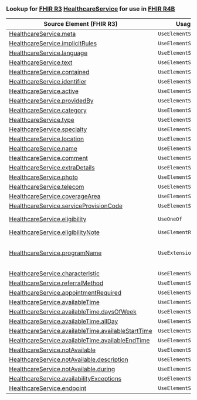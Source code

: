 ### Lookup for [FHIR R3](https://hl7.org/fhir/STU3/) [HealthcareService](https://hl7.org/fhir/STU3/HealthcareService.html) for use in [FHIR R4B](https://hl7.org/fhir/R4B/)

| Source Element (FHIR R3) | Usage | Target |
| -------------- | ----- | ------ |
| [HealthcareService.meta](https://hl7.org/fhir/STU3/HealthcareService.html#resource) | `UseElementSameName` | [HealthcareService.meta](https://hl7.org/fhir/R4B/HealthcareService.html#resource) |
| [HealthcareService.implicitRules](https://hl7.org/fhir/STU3/HealthcareService.html#resource) | `UseElementSameName` | [HealthcareService.implicitRules](https://hl7.org/fhir/R4B/HealthcareService.html#resource) |
| [HealthcareService.language](https://hl7.org/fhir/STU3/HealthcareService.html#resource) | `UseElementSameName` | [HealthcareService.language](https://hl7.org/fhir/R4B/HealthcareService.html#resource) |
| [HealthcareService.text](https://hl7.org/fhir/STU3/HealthcareService.html#resource) | `UseElementSameName` | [HealthcareService.text](https://hl7.org/fhir/R4B/HealthcareService.html#resource) |
| [HealthcareService.contained](https://hl7.org/fhir/STU3/HealthcareService.html#resource) | `UseElementSameName` | [HealthcareService.contained](https://hl7.org/fhir/R4B/HealthcareService.html#resource) |
| [HealthcareService.identifier](https://hl7.org/fhir/STU3/HealthcareService.html#resource) | `UseElementSameName` | [HealthcareService.identifier](https://hl7.org/fhir/R4B/HealthcareService.html#resource) |
| [HealthcareService.active](https://hl7.org/fhir/STU3/HealthcareService.html#resource) | `UseElementSameName` | [HealthcareService.active](https://hl7.org/fhir/R4B/HealthcareService.html#resource) |
| [HealthcareService.providedBy](https://hl7.org/fhir/STU3/HealthcareService.html#resource) | `UseElementSameName` | [HealthcareService.providedBy](https://hl7.org/fhir/R4B/HealthcareService.html#resource) |
| [HealthcareService.category](https://hl7.org/fhir/STU3/HealthcareService.html#resource) | `UseElementSameName` | [HealthcareService.category](https://hl7.org/fhir/R4B/HealthcareService.html#resource) |
| [HealthcareService.type](https://hl7.org/fhir/STU3/HealthcareService.html#resource) | `UseElementSameName` | [HealthcareService.type](https://hl7.org/fhir/R4B/HealthcareService.html#resource) |
| [HealthcareService.specialty](https://hl7.org/fhir/STU3/HealthcareService.html#resource) | `UseElementSameName` | [HealthcareService.specialty](https://hl7.org/fhir/R4B/HealthcareService.html#resource) |
| [HealthcareService.location](https://hl7.org/fhir/STU3/HealthcareService.html#resource) | `UseElementSameName` | [HealthcareService.location](https://hl7.org/fhir/R4B/HealthcareService.html#resource) |
| [HealthcareService.name](https://hl7.org/fhir/STU3/HealthcareService.html#resource) | `UseElementSameName` | [HealthcareService.name](https://hl7.org/fhir/R4B/HealthcareService.html#resource) |
| [HealthcareService.comment](https://hl7.org/fhir/STU3/HealthcareService.html#resource) | `UseElementSameName` | [HealthcareService.comment](https://hl7.org/fhir/R4B/HealthcareService.html#resource) |
| [HealthcareService.extraDetails](https://hl7.org/fhir/STU3/HealthcareService.html#resource) | `UseElementSameName` | [HealthcareService.extraDetails](https://hl7.org/fhir/R4B/HealthcareService.html#resource) |
| [HealthcareService.photo](https://hl7.org/fhir/STU3/HealthcareService.html#resource) | `UseElementSameName` | [HealthcareService.photo](https://hl7.org/fhir/R4B/HealthcareService.html#resource) |
| [HealthcareService.telecom](https://hl7.org/fhir/STU3/HealthcareService.html#resource) | `UseElementSameName` | [HealthcareService.telecom](https://hl7.org/fhir/R4B/HealthcareService.html#resource) |
| [HealthcareService.coverageArea](https://hl7.org/fhir/STU3/HealthcareService.html#resource) | `UseElementSameName` | [HealthcareService.coverageArea](https://hl7.org/fhir/R4B/HealthcareService.html#resource) |
| [HealthcareService.serviceProvisionCode](https://hl7.org/fhir/STU3/HealthcareService.html#resource) | `UseElementSameName` | [HealthcareService.serviceProvisionCode](https://hl7.org/fhir/R4B/HealthcareService.html#resource) |
| [HealthcareService.eligibility](https://hl7.org/fhir/STU3/HealthcareService.html#resource) | `UseOneOf` | [HealthcareService.eligibility](https://hl7.org/fhir/R4B/HealthcareService.html#resource)<br />[HealthcareService.eligibility.code](https://hl7.org/fhir/R4B/HealthcareService.html#resource) |
| [HealthcareService.eligibilityNote](https://hl7.org/fhir/STU3/HealthcareService.html#resource) | `UseElementRenamed` | [HealthcareService.eligibility.comment](https://hl7.org/fhir/R4B/HealthcareService.html#resource) |
| [HealthcareService.programName](https://hl7.org/fhir/STU3/HealthcareService.html#resource) | `UseExtension` | [http://hl7.org/fhir/3.0/StructureDefinition/extension-HealthcareService.programName](StructureDefinition-ext-R3-HealthcareService.programName.html) |
| [HealthcareService.characteristic](https://hl7.org/fhir/STU3/HealthcareService.html#resource) | `UseElementSameName` | [HealthcareService.characteristic](https://hl7.org/fhir/R4B/HealthcareService.html#resource) |
| [HealthcareService.referralMethod](https://hl7.org/fhir/STU3/HealthcareService.html#resource) | `UseElementSameName` | [HealthcareService.referralMethod](https://hl7.org/fhir/R4B/HealthcareService.html#resource) |
| [HealthcareService.appointmentRequired](https://hl7.org/fhir/STU3/HealthcareService.html#resource) | `UseElementSameName` | [HealthcareService.appointmentRequired](https://hl7.org/fhir/R4B/HealthcareService.html#resource) |
| [HealthcareService.availableTime](https://hl7.org/fhir/STU3/HealthcareService.html#resource) | `UseElementSameName` | [HealthcareService.availableTime](https://hl7.org/fhir/R4B/HealthcareService.html#resource) |
| [HealthcareService.availableTime.daysOfWeek](https://hl7.org/fhir/STU3/HealthcareService.html#resource) | `UseElementSameName` | [HealthcareService.availableTime.daysOfWeek](https://hl7.org/fhir/R4B/HealthcareService.html#resource) |
| [HealthcareService.availableTime.allDay](https://hl7.org/fhir/STU3/HealthcareService.html#resource) | `UseElementSameName` | [HealthcareService.availableTime.allDay](https://hl7.org/fhir/R4B/HealthcareService.html#resource) |
| [HealthcareService.availableTime.availableStartTime](https://hl7.org/fhir/STU3/HealthcareService.html#resource) | `UseElementSameName` | [HealthcareService.availableTime.availableStartTime](https://hl7.org/fhir/R4B/HealthcareService.html#resource) |
| [HealthcareService.availableTime.availableEndTime](https://hl7.org/fhir/STU3/HealthcareService.html#resource) | `UseElementSameName` | [HealthcareService.availableTime.availableEndTime](https://hl7.org/fhir/R4B/HealthcareService.html#resource) |
| [HealthcareService.notAvailable](https://hl7.org/fhir/STU3/HealthcareService.html#resource) | `UseElementSameName` | [HealthcareService.notAvailable](https://hl7.org/fhir/R4B/HealthcareService.html#resource) |
| [HealthcareService.notAvailable.description](https://hl7.org/fhir/STU3/HealthcareService.html#resource) | `UseElementSameName` | [HealthcareService.notAvailable.description](https://hl7.org/fhir/R4B/HealthcareService.html#resource) |
| [HealthcareService.notAvailable.during](https://hl7.org/fhir/STU3/HealthcareService.html#resource) | `UseElementSameName` | [HealthcareService.notAvailable.during](https://hl7.org/fhir/R4B/HealthcareService.html#resource) |
| [HealthcareService.availabilityExceptions](https://hl7.org/fhir/STU3/HealthcareService.html#resource) | `UseElementSameName` | [HealthcareService.availabilityExceptions](https://hl7.org/fhir/R4B/HealthcareService.html#resource) |
| [HealthcareService.endpoint](https://hl7.org/fhir/STU3/HealthcareService.html#resource) | `UseElementSameName` | [HealthcareService.endpoint](https://hl7.org/fhir/R4B/HealthcareService.html#resource) |
